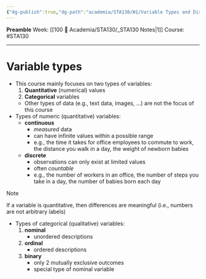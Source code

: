 ```yaml
---
{"dg-publish":true,"dg-path":"academia/STA130/W1/Variable Types and Distributions.md","permalink":"/academia/sta-130/w1/variable-types-and-distributions/","created":"2024-01-15T15:35:01.346-05:00","updated":"2024-01-15T17:03:22.299-05:00"}
---
```


**Preamble**
Week: [[100 📒 Academia/STA130/_STA130 Notes\|1]]
Course: #STA130

---
# Variable types

- This course mainly focuses on two types of variables:
	1. **Quantitative** (numerical) values
	2. **Categorical** variables
	- Other types of data (e.g., text data, images, …) are not the focus of this course
- Types of numeric (quantitative) variables:
	- **continuous**
		- *measured* data
		- can have infinite values within a possible range
		- e.g., the time it takes for office employees to commute to work, the distance you walk in a day, the weight of newborn babies
	- **discrete**
		- observations can only exist at limited values
		- often *countable*
		- e.g., the number of workers in an office, the number of steps you take in a day, the number of babies born each day

> [!note]
> If a variable is quantitative, then differences are meaningful (i.e., numbers are not arbitrary labels)

- Types of categorical (qualitative) variables:
	1. **nominal**
		- unordered descriptions
	2. **ordinal**
		- ordered descriptions
	3. **binary**
		- only 2 mutually exclusive outcomes
		- special type of nominal variable

